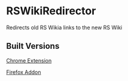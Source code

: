# RSWikiRedirector
Redirects old RS Wikia links to the new RS Wiki

## Built Versions
[Chrome Extension](https://chrome.google.com/webstore/detail/rs-wiki-redirector/pcbjeffbdbcicmgffkdbpllfenfbodfo)

[Firefox Addon](https://addons.mozilla.org/en-US/firefox/addon/rs-wiki-redirector/)
